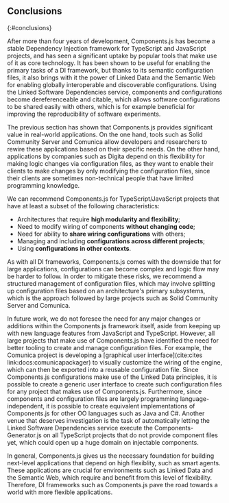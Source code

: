 ## Conclusions
{:#conclusions}

After more than four years of development, Components.js has become a stable Dependency Injection framework for TypeScript and JavaScript projects,
and has seen a significant uptake by popular tools that make use of it as core technology.
It has been shown to be useful for enabling the primary tasks of a DI framework,
but thanks to its semantic configuration files,
it also brings with it the power of Linked Data and the Semantic Web for enabling globally interoperable and discoverable configurations.
Using the Linked Software Dependencies service, components and configurations become dereferenceable and citable,
which allows software configurations to be shared easily with others,
which is for example beneficial for improving the reproducibility of software experiments.

The previous section has shown that Components.js provides significant value in real-world applications.
On the one hand, tools such as Solid Community Server and Comunica allow developers and researchers to rewire these applications based on their specific needs.
On the other hand, applications by companies such as Digita depend on this flexibility for making logic changes via configuration files,
as they want to enable their clients to make changes by only modifying the configuration files,
since their clients are sometimes non-technical people that have limited programming knowledge.

We can recommend Components.js for TypeScript/JavaScript projects that have at least a subset of the following characteristics:

* Architectures that require **high modularity and flexibility**;
* Need to modify wiring of components **without changing code**;
* Need for ability to **share wiring configurations** with others;
* Managing and including **configurations across different projects**;
* Using **configurations in other contexts**.

As with all DI frameworks, Components.js comes with the downside that for large applications,
configurations can become complex and logic flow may be harder to follow.
In order to mitigate these risks, we recommend a structured management of configuration files,
which may involve splitting up configuration files based on an architecture's primary subsystems,
which is the approach followed by large projects such as Solid Community Server and Comunica.

In future work, we do not foresee the need for any major changes or additions within the Components.js framework itself,
aside from keeping up with new language features from JavaScript and TypeScript.
However, all large projects that make use of Components.js have identified the need for better tooling to create and manage configuration files.
For example, the Comunica project is developing a [graphical user interface](cite:cites link:docs:comunicapackager)
to visually customize the wiring of the engine, which can then be exported into a reusable configuration file.
Since Components.js configurations make use of the Linked Data principles,
it is possible to create a generic user interface to create such configuration files for any project that makes use of Components.js.
Furthermore, since components and configuration files are largely programming language-independent,
it is possible to create equivalent implementations of Components.js for other OO languages such as Java and C#.
Another venue that deserves investigation is the task of automatically letting the Linked Software Dependencies service
execute the Components-Generator.js on all TypeScript projects that do not provide component files yet,
which could open up a huge domain on injectable components.

In general, Components.js gives us the necessary foundation for building next-level applications that depend on high flexiblity, such as smart agents.
These applications are crucial for environments such as Linked Data and the Semantic Web,
which require and benefit from this level of flexibility.
Therefore, DI frameworks such as Components.js pave the road towards a world with more flexible applications.
